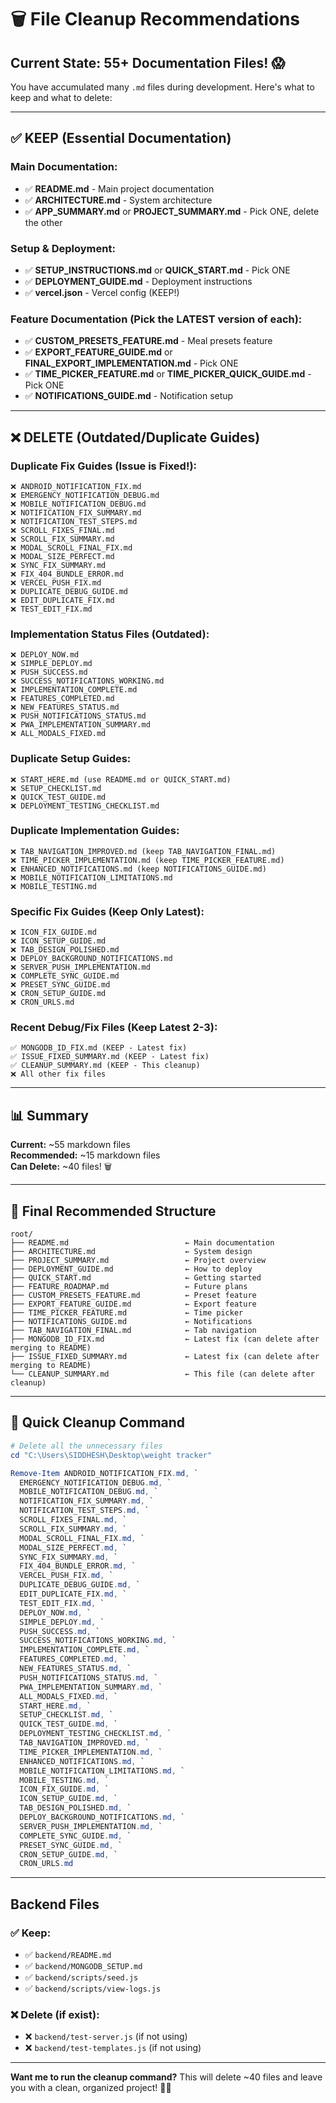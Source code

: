 # 🗑️ File Cleanup Recommendations

## Current State: **55+ Documentation Files!** 😱

You have accumulated many `.md` files during development. Here's what to keep and what to delete:

---

## ✅ KEEP (Essential Documentation)

### Main Documentation:
- ✅ **README.md** - Main project documentation
- ✅ **ARCHITECTURE.md** - System architecture
- ✅ **APP_SUMMARY.md** or **PROJECT_SUMMARY.md** - Pick ONE, delete the other

### Setup & Deployment:
- ✅ **SETUP_INSTRUCTIONS.md** or **QUICK_START.md** - Pick ONE
- ✅ **DEPLOYMENT_GUIDE.md** - Deployment instructions
- ✅ **vercel.json** - Vercel config (KEEP!)

### Feature Documentation (Pick the LATEST version of each):
- ✅ **CUSTOM_PRESETS_FEATURE.md** - Meal presets feature
- ✅ **EXPORT_FEATURE_GUIDE.md** or **FINAL_EXPORT_IMPLEMENTATION.md** - Pick ONE
- ✅ **TIME_PICKER_FEATURE.md** or **TIME_PICKER_QUICK_GUIDE.md** - Pick ONE
- ✅ **NOTIFICATIONS_GUIDE.md** - Notification setup

---

## ❌ DELETE (Outdated/Duplicate Guides)

### Duplicate Fix Guides (Issue is Fixed!):
```
❌ ANDROID_NOTIFICATION_FIX.md
❌ EMERGENCY_NOTIFICATION_DEBUG.md
❌ MOBILE_NOTIFICATION_DEBUG.md
❌ NOTIFICATION_FIX_SUMMARY.md
❌ NOTIFICATION_TEST_STEPS.md
❌ SCROLL_FIXES_FINAL.md
❌ SCROLL_FIX_SUMMARY.md
❌ MODAL_SCROLL_FINAL_FIX.md
❌ MODAL_SIZE_PERFECT.md
❌ SYNC_FIX_SUMMARY.md
❌ FIX_404_BUNDLE_ERROR.md
❌ VERCEL_PUSH_FIX.md
❌ DUPLICATE_DEBUG_GUIDE.md
❌ EDIT_DUPLICATE_FIX.md
❌ TEST_EDIT_FIX.md
```

### Implementation Status Files (Outdated):
```
❌ DEPLOY_NOW.md
❌ SIMPLE_DEPLOY.md
❌ PUSH_SUCCESS.md
❌ SUCCESS_NOTIFICATIONS_WORKING.md
❌ IMPLEMENTATION_COMPLETE.md
❌ FEATURES_COMPLETED.md
❌ NEW_FEATURES_STATUS.md
❌ PUSH_NOTIFICATIONS_STATUS.md
❌ PWA_IMPLEMENTATION_SUMMARY.md
❌ ALL_MODALS_FIXED.md
```

### Duplicate Setup Guides:
```
❌ START_HERE.md (use README.md or QUICK_START.md)
❌ SETUP_CHECKLIST.md
❌ QUICK_TEST_GUIDE.md
❌ DEPLOYMENT_TESTING_CHECKLIST.md
```

### Duplicate Implementation Guides:
```
❌ TAB_NAVIGATION_IMPROVED.md (keep TAB_NAVIGATION_FINAL.md)
❌ TIME_PICKER_IMPLEMENTATION.md (keep TIME_PICKER_FEATURE.md)
❌ ENHANCED_NOTIFICATIONS.md (keep NOTIFICATIONS_GUIDE.md)
❌ MOBILE_NOTIFICATION_LIMITATIONS.md
❌ MOBILE_TESTING.md
```

### Specific Fix Guides (Keep Only Latest):
```
❌ ICON_FIX_GUIDE.md
❌ ICON_SETUP_GUIDE.md
❌ TAB_DESIGN_POLISHED.md
❌ DEPLOY_BACKGROUND_NOTIFICATIONS.md
❌ SERVER_PUSH_IMPLEMENTATION.md
❌ COMPLETE_SYNC_GUIDE.md
❌ PRESET_SYNC_GUIDE.md
❌ CRON_SETUP_GUIDE.md
❌ CRON_URLS.md
```

### Recent Debug/Fix Files (Keep Latest 2-3):
```
✅ MONGODB_ID_FIX.md (KEEP - Latest fix)
✅ ISSUE_FIXED_SUMMARY.md (KEEP - Latest fix)
✅ CLEANUP_SUMMARY.md (KEEP - This cleanup)
❌ All other fix files
```

---

## 📊 Summary

**Current:** ~55 markdown files  
**Recommended:** ~15 markdown files  
**Can Delete:** ~40 files! 🗑️

---

## 🎯 Final Recommended Structure

```
root/
├── README.md                          ← Main documentation
├── ARCHITECTURE.md                    ← System design
├── PROJECT_SUMMARY.md                 ← Project overview
├── DEPLOYMENT_GUIDE.md                ← How to deploy
├── QUICK_START.md                     ← Getting started
├── FEATURE_ROADMAP.md                 ← Future plans
├── CUSTOM_PRESETS_FEATURE.md          ← Preset feature
├── EXPORT_FEATURE_GUIDE.md            ← Export feature
├── TIME_PICKER_FEATURE.md             ← Time picker
├── NOTIFICATIONS_GUIDE.md             ← Notifications
├── TAB_NAVIGATION_FINAL.md            ← Tab navigation
├── MONGODB_ID_FIX.md                  ← Latest fix (can delete after merging to README)
├── ISSUE_FIXED_SUMMARY.md             ← Latest fix (can delete after merging to README)
└── CLEANUP_SUMMARY.md                 ← This file (can delete after cleanup)
```

---

## 🚀 Quick Cleanup Command

```powershell
# Delete all the unnecessary files
cd "C:\Users\SIDDHESH\Desktop\weight tracker"

Remove-Item ANDROID_NOTIFICATION_FIX.md, `
  EMERGENCY_NOTIFICATION_DEBUG.md, `
  MOBILE_NOTIFICATION_DEBUG.md, `
  NOTIFICATION_FIX_SUMMARY.md, `
  NOTIFICATION_TEST_STEPS.md, `
  SCROLL_FIXES_FINAL.md, `
  SCROLL_FIX_SUMMARY.md, `
  MODAL_SCROLL_FINAL_FIX.md, `
  MODAL_SIZE_PERFECT.md, `
  SYNC_FIX_SUMMARY.md, `
  FIX_404_BUNDLE_ERROR.md, `
  VERCEL_PUSH_FIX.md, `
  DUPLICATE_DEBUG_GUIDE.md, `
  EDIT_DUPLICATE_FIX.md, `
  TEST_EDIT_FIX.md, `
  DEPLOY_NOW.md, `
  SIMPLE_DEPLOY.md, `
  PUSH_SUCCESS.md, `
  SUCCESS_NOTIFICATIONS_WORKING.md, `
  IMPLEMENTATION_COMPLETE.md, `
  FEATURES_COMPLETED.md, `
  NEW_FEATURES_STATUS.md, `
  PUSH_NOTIFICATIONS_STATUS.md, `
  PWA_IMPLEMENTATION_SUMMARY.md, `
  ALL_MODALS_FIXED.md, `
  START_HERE.md, `
  SETUP_CHECKLIST.md, `
  QUICK_TEST_GUIDE.md, `
  DEPLOYMENT_TESTING_CHECKLIST.md, `
  TAB_NAVIGATION_IMPROVED.md, `
  TIME_PICKER_IMPLEMENTATION.md, `
  ENHANCED_NOTIFICATIONS.md, `
  MOBILE_NOTIFICATION_LIMITATIONS.md, `
  MOBILE_TESTING.md, `
  ICON_FIX_GUIDE.md, `
  ICON_SETUP_GUIDE.md, `
  TAB_DESIGN_POLISHED.md, `
  DEPLOY_BACKGROUND_NOTIFICATIONS.md, `
  SERVER_PUSH_IMPLEMENTATION.md, `
  COMPLETE_SYNC_GUIDE.md, `
  PRESET_SYNC_GUIDE.md, `
  CRON_SETUP_GUIDE.md, `
  CRON_URLS.md
```

---

## Backend Files

### ✅ Keep:
- ✅ `backend/README.md`
- ✅ `backend/MONGODB_SETUP.md`
- ✅ `backend/scripts/seed.js`
- ✅ `backend/scripts/view-logs.js`

### ❌ Delete (if exist):
- ❌ `backend/test-server.js` (if not using)
- ❌ `backend/test-templates.js` (if not using)

---

**Want me to run the cleanup command?** This will delete ~40 files and leave you with a clean, organized project! 🧹✨
